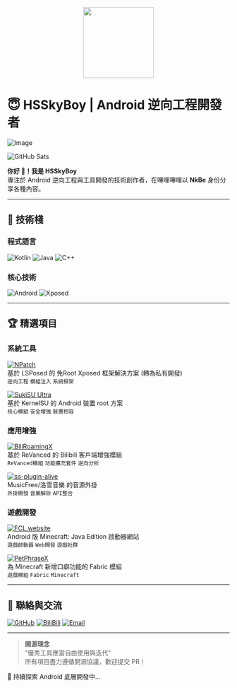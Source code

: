 <img src="https://count.getloli.com/get/@HSSkyBoy.github.readme?theme=minecraft" style=" display: block; margin-left: auto; margin-right: auto; height: 160px"/>


# 😇 HSSkyBoy | Android 逆向工程開發者
![Image](https://github.com/user-attachments/assets/0feac0a6-f906-402b-b1b3-25720b07f2af)

![GitHub Sats](https://github-readme-stats-one-bice.vercel.app/api?username=HSSkyBoy&show_icons=true&include_all_commits=true&count_private=true&role=OWNER,ORGANIZATION_MEMBER,COLLABORATOR)

**你好 👋！我是 HSSkyBoy**  
專注於 Android 逆向工程與工具開發的技術創作者，在嗶哩嗶哩以 **NkBe** 身份分享各種內容。

---

## 🔧 技術棧

### 程式語言
![Kotlin](https://img.shields.io/badge/Kotlin-7F52FF?style=flat&logo=kotlin&logoColor=white)
![Java](https://img.shields.io/badge/Java-ED8B00?style=flat&logo=openjdk&logoColor=white)
![C++](https://img.shields.io/badge/C++-00599C?style=flat&logo=c%2B%2B&logoColor=white)

### 核心技術
![Android](https://img.shields.io/badge/Android-3DDC84?style=flat&logo=android&logoColor=white)
![Xposed](https://img.shields.io/badge/Xposed-3DDC84?style=flat&logo=android&logoColor=white)

---

## 🏆 精選項目

### 系統工具
[![NPatch](https://img.shields.io/badge/📱_NPatch-免Root_XP框架-8A2BE2?style=flat)](https://github.com/HSSkyBoy/NPatch)  
基於 LSPosed 的 免Root Xposed 框架解決方案 (轉為私有開發)  
`逆向工程` `模組注入` `系統框架`

[![SukiSU Ultra](https://img.shields.io/badge/🔓_SukiSU-KernelSU_解決方案-FF6600?style=flat)](https://github.com/SukiSU-Ultra/SukiSU-Ultra)  
基於 KernelSU 的 Android 裝置 root 方案  
`核心模組` `安全增強` `裝置相容`


### 應用增強
[![BiliRoamingX](https://img.shields.io/badge/📺_BiliRoamingX-B站增強模組-00A1D6?style=flat)](https://github.com/HSSkyBoy/BiliRoamingX)  
基於 ReVanced 的 Bilibili 客戶端增強模組  
`ReVanced模組` `功能擴充套件` `逆向分析`

[![ss-plugin-alive](https://img.shields.io/badge/🎵_ss_plugin_alive-音樂源API-1DB954?style=flat)](https://github.com/HSSkyBoy/ss-plugin-alive)  
MusicFree/洛雪音樂 的音源外掛  
`外掛開發` `音樂解析` `API整合`

### 遊戲開發
[![FCL.website](https://img.shields.io/badge/🎮_FCL.website-MCJE啟動器網站-62B47A?style=flat)](https://github.com/HSSkyBoy/FCL.website)  
Android 版 Minecraft: Java Edition 啟動器網站  
`遊戲啟動器` `Web開發` `遊戲社群`

[![PetPhraseX](https://img.shields.io/badge/⚔️_PetPhraseX-MC口癖模組-5D4037?style=flat)](https://github.com/HSSkyBoy/PetPhraseX)  
為 Minecraft 新增口癖功能的 Fabric 模組  
`遊戲模組` `Fabric` `Minecraft`

---

## 💌 聯絡與交流

[![GitHub](https://img.shields.io/badge/GitHub_交流-檢視項目-181717?style=flat&logo=github)](https://github.com/HSSkyBoy)
[![BiliBili](https://img.shields.io/badge/@NkBe-哔哩哔哩-00A1D6?style=flat&logo=bilibili)](https://space.bilibili.com/610722152)
[![Email](https://img.shields.io/badge/技術合作-郵件聯絡-D14836?style=flat&logo=gmail)](mailto:nikobeillc@outlook.com)

---

> **開源理念**  
> "優秀工具應當自由使用與迭代"  
> 所有項目盡力遵循開源協議，歡迎提交 PR！

🚀 持續探索 Android 底層開發中...
